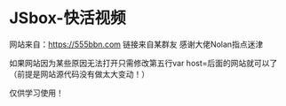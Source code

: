 # JSbox-快活视频

网站来自：https://555bbn.com
链接来自某群友
感谢大佬Nolan指点迷津

如果网站因为某些原因无法打开只需修改第五行var host=后面的网站就可以了（前提是网站源代码没有做太大变动！）

仅供学习使用！
